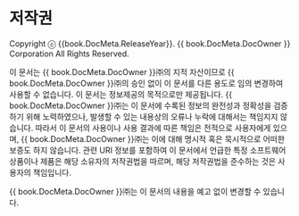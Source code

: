 <!-- Note! This content includes shared parts. Therefore, when you update this file, you should beware of synchronization. -->

<!-- Start of the shared content: Glossary -->

# 저작권

Copyright ⓒ {{book.DocMeta.ReleaseYear}}. {{ book.DocMeta.DocOwner }} Corporation All Rights Reserved.

이 문서는 {{ book.DocMeta.DocOwner }}㈜의 지적 자산이므로 {{ book.DocMeta.DocOwner }}㈜의 승인 없이 이 문서를 다른 용도로 임의 변경하여 사용할 수 없습니다.
이 문서는 정보제공의 목적으로만 제공됩니다. {{ book.DocMeta.DocOwner }}㈜는 이 문서에 수록된 정보의 완전성과 정확성을 검증하기 위해 노력하였으나, 발생할 수 있는 내용상의 오류나 누락에 대해서는 책임지지 않습니다. 따라서 이 문서의 사용이나 사용 결과에 따른 책임은 전적으로 사용자에게 있으며, {{ book.DocMeta.DocOwner }}㈜는 이에 대해 명시적 혹은 묵시적으로 어떠한 보증도 하지 않습니다. 관련 URI 정보를 포함하여 이 문서에서 언급한 특정 소프트웨어 상품이나 제품은 해당 소유자의 저작권법을 따르며, 해당 저작권법을 준수하는 것은 사용자의 책임입니다.

{{ book.DocMeta.DocOwner }}㈜는 이 문서의 내용을 예고 없이 변경할 수 있습니다.

<!-- End of the shared content -->
